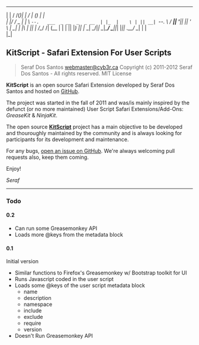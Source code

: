  _   __ _  _    _____              _         _   
| | / /(_)| |  /  ___|            (_)       | |  
| |/ /  _ | |_ \ `--.   ___  _ __  _  _ __  | |_ 
|    \ | || __| `--. \ / __|| '__|| || '_ \ | __|
| |\  \| || |_ /\__/ /| (__ | |   | || |_) || |_ 
\_| \_/|_| \__|\____/  \___||_|   |_|| .__/  \__|
                                     | |         
                                     |_|         

## KitScript - Safari Extension For User Scripts

> Seraf Dos Santos <webmaster@cyb3r.ca>
> Copyright (c) 2011-2012 Seraf Dos Santos - All rights reserved.
> MIT License

**KitScript** is an open source Safari Extension developed by Seraf Dos Santos and hosted on [GitHub](https://github.com/Syr3f/KitScript).

The project was started in the fall of 2011 and was/is mainly inspired by the defunct (or no more maintained) User Script Safari Extensions/Add-Ons: *GreaseKit* &amp; *NinjaKit*.

The open source **[KitScript](https://syr3fgithub.com/KitScript)** project has a main objective to be developed and thouroughly maintained by the community and is always looking for participants for its development and maintenance.

For any bugs, [open an issue on GitHub](https://github.com/Syr3f/KitScript/issues). We're always welcoming pull requests also, keep them coming.

Enjoy!

*Seraf*

- - -

### Todo

#### 0.2

* Can run some Greasemonkey API
* Loads more @keys from the metadata block

#### 0.1

Initial version

* Similar functions to Firefox's Greasemonkey w/ Bootstrap toolkit for UI
* Runs Javascript coded in the user script
* Loads some @keys of the user script metadata block
    * name
    * description
    * namespace
    * include
    * exclude
    * require
    * version
* Doesn't Run Greasemonkey API